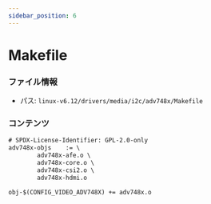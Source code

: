 ```yaml
---
sidebar_position: 6
---
```

# Makefile

### ファイル情報

- パス: `linux-v6.12/drivers/media/i2c/adv748x/Makefile`

### コンテンツ

```txt
# SPDX-License-Identifier: GPL-2.0-only
adv748x-objs	:= \
		adv748x-afe.o \
		adv748x-core.o \
		adv748x-csi2.o \
		adv748x-hdmi.o

obj-$(CONFIG_VIDEO_ADV748X)	+= adv748x.o

```
